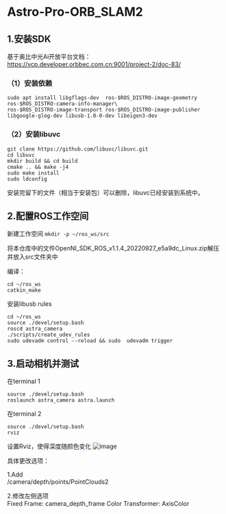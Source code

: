 # Astro-Pro-ORB_SLAM2

## 1.安装SDK
基于奥比中光Ai开放平台文档：https://vcp.developer.orbbec.com.cn:9001/project-2/doc-83/
### （1）安装依赖
```
sudo apt install libgflags-dev  ros-$ROS_DISTRO-image-geometry ros-$ROS_DISTRO-camera-info-manager\
ros-$ROS_DISTRO-image-transport ros-$ROS_DISTRO-image-publisher libgoogle-glog-dev libusb-1.0-0-dev libeigen3-dev
```
### （2）安装libuvc
```
git clone https://github.com/libuvc/libuvc.git
cd libuvc
mkdir build && cd build
cmake .. && make -j4
sudo make install
sudo ldconfig
```
安装完留下的文件（相当于安装包）可以删除，libuvc已经安装到系统中。

## 2.配置ROS工作空间
新建工作空间
`mkdir -p ~/ros_ws/src`

将本仓库中的文件OpenNI_SDK_ROS_v1.1.4_20220927_e5a9dc_Linux.zip解压并放入src文件夹中

编译：
```
cd ~/ros_ws
catkin_make
```

安装libusb rules
```
cd ~/ros_ws
source ./devel/setup.bash
roscd astra_camera
./scripts/create_udev_rules
sudo udevadm control --reload && sudo  udevadm trigger
```

## 3.启动相机并测试
在terminal 1
```
source ./devel/setup.bash 
roslaunch astra_camera astra.launch
```
在terminal 2
```
source ./devel/setup.bash
rviz
```

设置Rviz，使得深度随颜色变化
![image](https://github.com/user-attachments/assets/72652ef8-cf56-4039-831e-dc6de0033642)

具体更改选项：

1.Add\
/camera/depth/points/PointClouds2

2.修改左侧选项\
Fixed Frame: camera_depth_frame
Color Transformer: AxisColor


